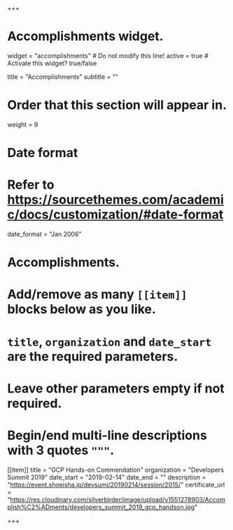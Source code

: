 +++
# Accomplishments widget.
widget = "accomplishments"  # Do not modify this line!
active = true  # Activate this widget? true/false

title = "Accomplish&shy;ments"
subtitle = ""

# Order that this section will appear in.
weight = 9

# Date format
#   Refer to https://sourcethemes.com/academic/docs/customization/#date-format
date_format = "Jan 2006"

# Accomplishments.
#   Add/remove as many `[[item]]` blocks below as you like.
#   `title`, `organization` and `date_start` are the required parameters.
#   Leave other parameters empty if not required.
#   Begin/end multi-line descriptions with 3 quotes `"""`.

[[item]]
  title = "GCP Hands-on Commendation"
  organization = "Developers Summit 2019"
  date_start = "2019-02-14"
  date_end = ""
  description = "https://event.shoeisha.jp/devsumi/20190214/session/2015/"
  certificate_url = "https://res.cloudinary.com/silverbirder/image/upload/v1551278903/Accomplish%C2%ADments/developers_summit_2019_gcp_handson.jpg"

+++
